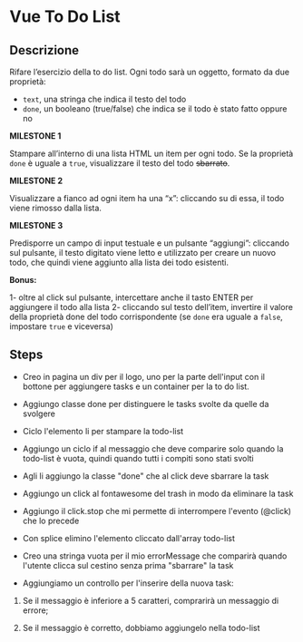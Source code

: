 Vue To Do List
===

## Descrizione

Rifare l’esercizio della to do list.
Ogni todo sarà un oggetto, formato da due proprietà:
- `text`, una stringa che indica il testo del todo
- `done`, un booleano (true/false) che indica se il todo è stato fatto oppure no

**MILESTONE 1**

Stampare all’interno di una lista HTML un item per ogni todo.
Se la proprietà `done` è uguale a `true`, visualizzare il testo del todo ~~sbarrato~~.

**MILESTONE 2**

Visualizzare a fianco ad ogni item ha una “x”: cliccando su di essa, il todo viene rimosso dalla lista.

**MILESTONE 3**

Predisporre un campo di input testuale e un pulsante “aggiungi”: cliccando sul pulsante, il testo digitato viene letto e utilizzato per creare un nuovo todo, che quindi viene aggiunto alla lista dei todo esistenti.

**Bonus:**

1- oltre al click sul pulsante, intercettare anche il tasto ENTER per aggiungere il todo alla lista
2- cliccando sul testo dell’item, invertire il valore della proprietà done del todo corrispondente (se `done` era uguale a `false`, impostare `true` e viceversa)

## Steps

- Creo in pagina un div per il logo, uno per la parte dell'input con il bottone per aggiungere tasks e un container per la to do list.

- Aggiungo classe done per distinguere le tasks svolte da quelle da svolgere

- Ciclo l'elemento li per stampare la todo-list

- Aggiungo un ciclo if al messaggio che deve comparire solo quando la todo-list è vuota, quindi quando tutti i compiti sono stati svolti

- Agli li aggiungo la classe "done" che al click deve sbarrare la task 

- Aggiungo un click al fontawesome del trash in modo da eliminare la task 

- Aggiungo il click.stop che mi permette di interrompere l'evento (@click) che lo precede

- Con splice elimino l'elemento cliccato dall'array todo-list

- Creo una stringa vuota per il mio errorMessage che comparirà quando l'utente clicca sul cestino senza prima "sbarrare" la task

- Aggiungiamo un controllo per l'inserire della nuova task:
1) Se il messaggio è inferiore a 5 caratteri, comprarirà un messaggio di errore;

2) Se il messaggio è corretto, dobbiamo aggiungelo nella todo-list




